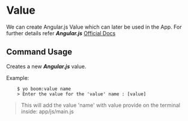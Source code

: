 Value
============
We can create Angular.js Value which can later be used in the App. For further details refer ***Angular.js***
[Official Docs](http://docs.angularjs.org/api/AUTO.$provide)



Command Usage
-------
Creates a new ***Angular.js*** value.
    

Example:
```
    $ yo boom:value name
    > Enter the value for the 'value' name : [value]
```

>   This will add the value 'name' with value provide on the terminal inside:
        app/js/main.js

